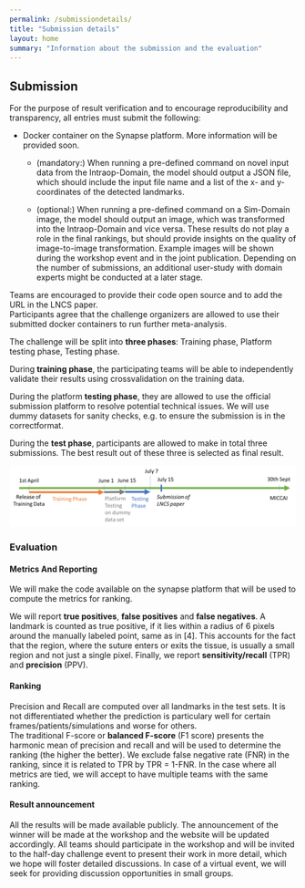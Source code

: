 ```yaml
---
permalink: /submissiondetails/
title: "Submission details"
layout: home
summary: "Information about the submission and the evaluation"
---
```

## Submission
For the purpose of result verification and to encourage reproducibility and transparency, all entries must submit the following:

- Docker container on the Synapse platform. More information will be provided soon.

    - (mandatory:) When running a pre-defined command on novel input data from the Intraop-Domain, the model should output a JSON file, which should include the input file name and a list of the x- and y-coordinates of the detected landmarks.

    - (optional:) When running a pre-defined command on a Sim-Domain image, the model should output an image, which was transformed into the Intraop-Domain and vice versa. These results do not play a role in the final rankings, but should provide insights on the quality of image-to-image transformation. Example images will be shown during the workshop event and in the joint publication. Depending on the number of submissions, an additional user-study with domain experts might be conducted at a later stage.

Teams are encouraged to provide their code open source and to add the URL in the LNCS paper.  
Participants agree that the challenge organizers are allowed to use their submitted docker containers to run further meta-analysis.


The challenge will be split into **three phases**: Training phase, Platform testing phase, Testing phase.

During **training phase**, the participating teams will be able to independently validate their results using crossvalidation on the training data.

During the platform **testing phase**, they are allowed to use the official submission platform to resolve potential technical issues. We will use dummy datasets for sanity checks, e.g. to ensure the submission is in the correctformat.

During the **test phase**, participants are allowed to make in total three submissions. The best result out of these three is selected as final result.

<img src="/assets/images/submission_details.png">

### Evaluation

#### Metrics And Reporting

We will make the code available on the synapse platform that will be used to compute the metrics for ranking.

We will report **true positives**, **false positives** and **false negatives**.
A landmark is counted as true positive, if it lies within a radius of 6 pixels around the manually labeled point, same as in [4]. This accounts for the fact that the region, where the suture enters or exits the tissue, is usually a small region and not just a single pixel. Finally, we report **sensitivity/recall** (TPR) and **precision** (PPV).

#### Ranking
Precision and Recall are computed over all landmarks in the test sets. It is not differentiated whether the prediction is particulary well for certain frames/patients/simulations and worse for others.  
The traditional F-score or **balanced F-score** (F1 score) presents the harmonic mean of precision and recall and will be used to determine the ranking (the higher the better).
We exclude false negative rate (FNR) in the ranking, since it is related to TPR by TPR = 1-FNR. In the case where all metrics are tied, we will accept to have multiple teams with the same ranking.

#### Result announcement
All the results will be made available publicly. The announcement of the winner will be made at the workshop and the website will be updated accordingly. 
All teams should participate in the workshop and will be invited to the half-day challenge event to present their work in more detail, which we hope will foster detailed discussions. In case of a virtual event, we will seek for providing discussion opportunities in small groups.
